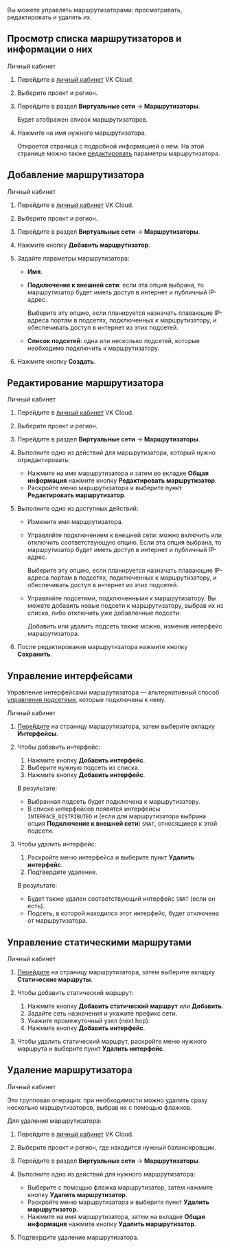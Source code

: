Вы можете управлять маршрутизаторами: просматривать, редактировать и удалять их.

## Просмотр списка маршрутизаторов и информации о них

<tabs>
<tablist>
<tab>Личный кабинет</tab>
</tablist>
<tabpanel>

1. Перейдите в [личный кабинет](https://mcs.mail.ru/app/) VK Cloud.
1. Выберите проект и регион.
1. Перейдите в раздел **Виртуальные сети** → **Маршрутизаторы**.

   Будет отображен список маршрутизаторов.

1. Нажмите на имя нужного маршрутизатора.

   Откроется страница с подробной информацией о нем. На этой странице можно также [редактировать](#redaktirovanie-marshrutizatora) параметры маршрутизатора.

</tabpanel>
</tabs>

## Добавление маршрутизатора

<tabs>
<tablist>
<tab>Личный кабинет</tab>
</tablist>
<tabpanel>

1. Перейдите в [личный кабинет](https://mcs.mail.ru/app/) VK Cloud.
1. Выберите проект и регион.
1. Перейдите в раздел **Виртуальные сети** → **Маршрутизаторы**.
1. Нажмите кнопку **Добавить маршрутизатор**.
1. Задайте параметры маршрутизатора:

   - **Имя**.
   - **Подключение к внешней сети**: если эта опция выбрана, то маршрутизатор будет иметь доступ в интернет и публичный IP-адрес.

     Выберите эту опцию, если планируется назначать плавающие IP-адреса портам в подсетях, подключенных к маршрутизатору, и обеспечивать доступ в интернет из этих подсетей.

   - **Список подсетей**: одна или несколько подсетей, которые необходимо подключить к маршрутизатору.

1. Нажмите кнопку **Создать**.

</tabpanel>
</tabs>

## Редактирование маршрутизатора

<tabs>
<tablist>
<tab>Личный кабинет</tab>
</tablist>
<tabpanel>

1. Перейдите в [личный кабинет](https://mcs.mail.ru/app/) VK Cloud.
1. Выберите проект и регион.
1. Перейдите в раздел **Виртуальные сети** → **Маршрутизаторы**.
1. Выполните одно из действий для маршрутизатора, который нужно отредактировать:

   - Нажмите на имя маршрутизатора и затем во вкладке **Общая информация** нажмите кнопку **Редактировать маршрутизатор**.
   - Раскройте меню маршрутизатора и выберите пункт **Редактировать маршрутизатор**.

1. Выполните одно из доступных действий:

   - Измените имя маршрутизатора.
   - Управляйте подключением к внешней сети: можно включить или отключить соответствующую опцию. Если эта опция выбрана, то маршрутизатор будет иметь доступ в интернет и публичный IP-адрес.

     Выберите эту опцию, если планируется назначать плавающие IP-адреса портам в подсетях, подключенных к маршрутизатору, и обеспечивать доступ в интернет из этих подсетей.

   - Управляйте подсетями, подключенными к маршрутизатору. Вы можете добавить новые подсети к маршрутизатору, выбрав их из списка, либо отключить уже добавленные подсети.

     <info>

     Добавить или удалить подсеть также можно, изменив интерфейс маршрутизатора.

     </info>

1. После редактирования маршрутизатора нажмите кнопку **Сохранить**.

</tabpanel>
</tabs>

## Управление интерфейсами

Управление интерфейсами маршрутизатора — альтернативный способ [управления подсетями](#redaktirovanie-marshrutizatora), которые подключены к нему.

<tabs>
<tablist>
<tab>Личный кабинет</tab>
</tablist>
<tabpanel>

1. [Перейдите](#prosmotr-spiska-marshrutizatorov-i-informacii-o-nih) на страницу маршрутизатора, затем выберите вкладку **Интерфейсы**.

1. Чтобы добавить интерфейс:

   1. Нажмите кнопку **Добавить интерфейс**.
   1. Выберите нужную подсеть из списка.
   1. Нажмите кнопку **Добавить интерфейс**.

   В результате:

   - Выбранная подсеть будет подключена к маршрутизатору.
   - В списке интерфейсов появятся интерфейсы `INTERFACE_DISTRIBUTED` и (если для маршрутизатора выбрана опция **Подключение к внешней сети**) `SNAT`, относящиеся к этой подсети.

1. Чтобы удалить интерфейс:

   1. Раскройте меню интерфейса и выберите пункт **Удалить интерфейс**.
   1. Подтвердите удаление.

   В результате:

   - Будет также удален соответствующий интерфейс `SNAT` (если он есть).
   - Подсеть, в которой находился этот интерфейс, будет отключена от маршрутизатора.

</tabpanel>
</tabs>

## Управление статическими маршрутами

<tabs>
<tablist>
<tab>Личный кабинет</tab>
</tablist>
<tabpanel>

1. [Перейдите](#prosmotr-spiska-marshrutizatorov-i-informacii-o-nih) на страницу маршрутизатора, затем выберите вкладку **Статические маршруты**.

1. Чтобы добавить статический маршрут:

   1. Нажмите кнопку **Добавить статический маршрут** или **Добавить**.
   1. Задайте сеть назначения и укажите префикс сети.
   1. Укажите промежуточный узел (next hop).
   1. Нажмите кнопку **Добавить интерфейс**.

1. Чтобы удалить статический маршрут, раскройте меню нужного маршрута и выберите пункт **Удалить интерфейс**.

</tabpanel>
</tabs>

## Удаление маршрутизатора

<tabs>
<tablist>
<tab>Личный кабинет</tab>
</tablist>
<tabpanel>

Это групповая операция: при необходимости можно удалить сразу несколько маршрутизаторов, выбрав их с помощью флажков.

Для удаления маршрутизатора:

1. Перейдите в [личный кабинет](https://mcs.mail.ru/app/) VK Cloud.
1. Выберите проект и регион, где находится нужный балансировщик.
1. Перейдите в раздел **Виртуальные сети** → **Маршрутизаторы**.
1. Выполните одно из действий для нужного маршрутизатора:

   - Выберите с помощью флажка маршрутизатор, затем нажмите кнопку **Удалить маршрутизатор**.
   - Раскройте меню маршрутизатора и выберите пункт **Удалить маршрутизатор**.
   - Нажмите на имя маршрутизатора, затем на вкладке **Общая информация** нажмите кнопку **Удалить маршрутизатор**.

1. Подтвердите удаление маршрутизатора.

</tabpanel>
</tabs>
